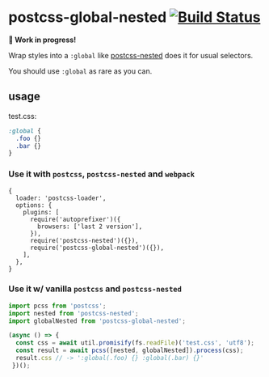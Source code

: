 # postcss-global-nested [![Build Status](https://travis-ci.org/a-x-/postcss-global-nested.svg?branch=master)](https://travis-ci.org/a-x-/postcss-global-nested)

**🚧 Work in progress!**

Wrap styles into a `:global` like [postcss-nested](https://github.com/postcss/postcss-nested) does it for usual selectors.

You should use `:global` as rare as you can.

## usage

test.css:
```css
:global {
  .foo {}
  .bar {}
}
```

### Use it with `postcss`, `postcss-nested` and `webpack`
```json5
{
  loader: 'postcss-loader',
  options: {
    plugins: [
      require('autoprefixer')({
        browsers: ['last 2 version'],
      }),
      require('postcss-nested')({}),
      require('postcss-global-nested')({}),
    ],
  },
}
```

### Use it w/ vanilla `postcss` and `postcss-nested`
```js
import pcss from 'postcss';
import nested from 'postcss-nested';
import globalNested from 'postcss-global-nested';

(async () => {
  const css = await util.promisify(fs.readFile)('test.css', 'utf8');
  const result = await pcss([nested, globalNested]).process(css);
  result.css // -> ':global(.foo) {} :global(.bar) {}'
 })();
```
